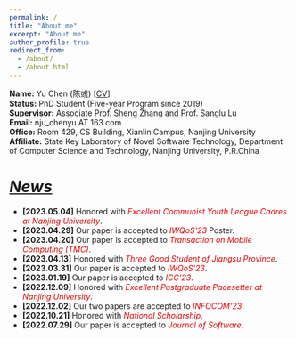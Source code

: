 ```yaml
---
permalink: /
title: "About me"
excerpt: "About me"
author_profile: true
redirect_from: 
  - /about/
  - /about.html
---
```

**Name:** Yu Chen (陈彧) [[CV](http://chenyu97.github.io/files/cv.pdf)]  
**Status:** PhD Student (Five-year Program since 2019)  
**Supervisor:** Associate Prof. Sheng Zhang and Prof. Sanglu Lu  
**Email:** nju_chenyu AT 163.com  
**Office:** Room 429, CS Building, Xianlin Campus, Nanjing University  
**Affiliate:** State Key Laboratory of Novel Software Technology, Department of Computer Science and Technology, Nanjing University, P.R.China

# ***<u>News</u>***
- **[2023.05.04]** Honored with *<font color="#dd0000">Excellent Communist Youth League Cadres at Nanjing University</font>*.
- **[2023.04.29]** Our paper is accepted to *<font color="#dd0000">IWQoS'23</font>* Poster.
- **[2023.04.20]** Our paper is accepted to *<font color="#dd0000">Transaction on Mobile Computing (TMC)</font>*.
- **[2023.04.13]** Honored with *<font color="#dd0000">Three Good Student of Jiangsu Province</font>*.
- **[2023.03.31]** Our paper is accepted to *<font color="#dd0000">IWQoS'23</font>*.
- **[2023.01.19]** Our paper is accepted to *<font color="#dd0000">ICC'23</font>*.
- **[2022.12.09]** Honored with *<font color="#dd0000">Excellent Postgraduate Pacesetter at Nanjing University</font>*.
- **[2022.12.02]** Our two papers are accepted to *<font color="#dd0000">INFOCOM'23</font>*.
- **[2022.10.21]** Honored with *<font color="#dd0000">National Scholarship</font>*.
- **[2022.07.29]** Our paper is accepted to *<font color="#dd0000">Journal of Software</font>*.